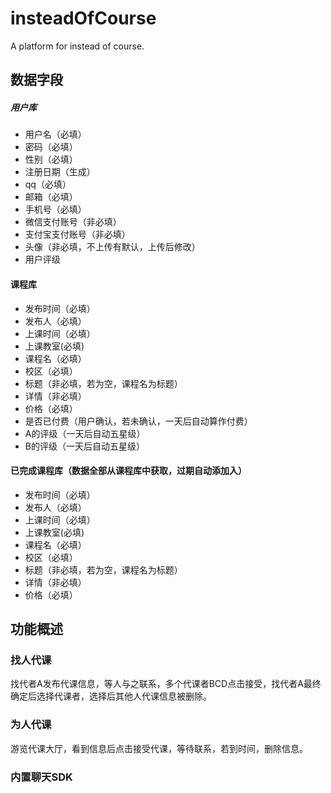 # insteadOfCourse
A platform for instead of course.

## 数据字段

##### 用户库
* 用户名（必填）
* 密码（必填）
* 性别（必填）
* 注册日期（生成）
* qq（必填）
* 邮箱（必填）
* 手机号（必填）
* 微信支付账号（非必填）
* 支付宝支付账号（非必填）
* 头像（非必填，不上传有默认，上传后修改）
* 用户评级

#### 课程库
* 发布时间（必填）
* 发布人（必填）
* 上课时间（必填）
* 上课教室(必填)
* 课程名（必填）
* 校区（必填）
* 标题（非必填，若为空，课程名为标题）
* 详情（非必填）
* 价格（必填）
* 是否已付费（用户确认，若未确认，一天后自动算作付费）
* A的评级（一天后自动五星级）
* B的评级（一天后自动五星级）

#### 已完成课程库（数据全部从课程库中获取，过期自动添加入）
* 发布时间（必填）
* 发布人（必填）
* 上课时间（必填）
* 上课教室(必填)
* 课程名（必填）
* 校区（必填）
* 标题（非必填，若为空，课程名为标题）
* 详情（非必填）
* 价格（必填）

## 功能概述

### 找人代课

找代者A发布代课信息，等人与之联系，多个代课者BCD点击接受，找代者A最终确定后选择代课者，选择后其他人代课信息被删除。

### 为人代课

游览代课大厅，看到信息后点击接受代课，等待联系，若到时间，删除信息。

### 内置聊天SDK